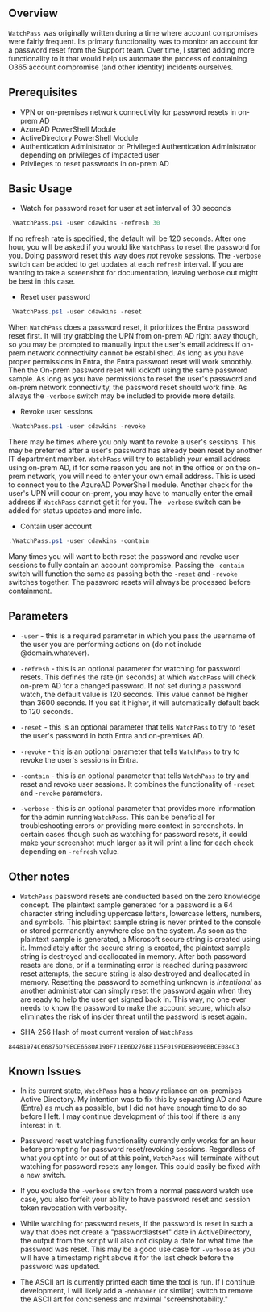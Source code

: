 ## Overview

`WatchPass` was originally written during a time where account compromises were fairly frequent. Its primary functionality was to monitor an account for a password reset from the Support team. Over time, I started adding more functionality to it that would help us automate the process of containing O365 account compromise (and other identity) incidents ourselves.

## Prerequisites

- VPN or on-premises network connectivity for password resets in on-prem AD
- AzureAD PowerShell Module
- ActiveDirectory PowerShell Module
- Authentication Administrator or Privileged Authentication Administrator depending on privileges of impacted user
- Privileges to reset passwords in on-prem AD

## Basic Usage

- Watch for password reset for user at set interval of 30 seconds
```powershell
.\WatchPass.ps1 -user cdawkins -refresh 30
```
If no refresh rate is specified, the default will be 120 seconds. After one hour, you will be asked if you would like `WatchPass` to reset the password for you. Doing password reset this way does *not* revoke sessions. The `-verbose` switch can be added to get updates at each `refresh` interval. If you are wanting to take a screenshot for documentation, leaving verbose out might be best in this case.

- Reset user password
```powershell
.\WatchPass.ps1 -user cdawkins -reset
```
When `WatchPass` does a password reset, it prioritizes the Entra password reset first. It will try grabbing the UPN from on-prem AD right away though, so you may be prompted to manually input the user's email address if on-prem network connectivity cannot be established. As long as you have proper permissions in Entra, the Entra password reset will work smoothly. Then the On-prem password reset will kickoff using the same password sample. As long as you have permissions to reset the user's password and on-prem network connectivity, the password reset should work fine. As always the `-verbose` switch may be included to provide more details.

- Revoke user sessions
```powershell
.\WatchPass.ps1 -user cdawkins -revoke
```
There may be times where you only want to revoke a user's sessions. This may be preferred after a user's password has already been reset by another IT department member. `WatchPass` will try to establish *your* email address using on-prem AD, if for some reason you are not in the office or on the on-prem network, you will need to enter your own email address. This is used to connect you to the AzureAD PowerShell module. Another check for the user's UPN will occur on-prem, you may have to manually enter the email address if `WatchPass` cannot get it for you. The `-verbose` switch can be added for status updates and more info.

- Contain user account
```powershell
.\WatchPass.ps1 -user cdawkins -contain
```
Many times you will want to both reset the password and revoke user sessions to fully contain an account compromise. Passing the `-contain` switch will function the same as passing both the `-reset` and `-revoke` switches together. The password resets will always be processed before containment.

## Parameters

- `-user` - this is a required parameter in which you pass the username of the user you are performing actions on (do not include @domain.whatever).

- `-refresh` - this is an optional parameter for watching for password resets. This defines the rate (in seconds) at which `WatchPass` will check on-prem AD for a changed password. If not set during a password watch, the default value is 120 seconds. This value cannot be higher than 3600 seconds. If you set it higher, it will automatically default back to 120 seconds.

- `-reset` - this is an optional parameter that tells `WatchPass` to try to reset the user's password in both Entra and on-premises AD.

- `-revoke` - this is an optional parameter that tells `WatchPass` to try to revoke the user's sessions in Entra.

- `-contain` - this is an optional parameter that tells `WatchPass` to try and reset and revoke user sessions. It combines the functionality of `-reset` and `-revoke` parameters.

- `-verbose` - this is an optional parameter that provides more information for the admin running `WatchPass`. This can be beneficial for troubleshooting errors or providing more context in screenshots. In certain cases though such as watching for password resets, it could make your screenshot much larger as it will print a line for each check depending on `-refresh` value.

## Other notes

- `WatchPass` password resets are conducted based on the zero knowledge concept. The plaintext sample generated for a password is a 64 character string including uppercase letters, lowercase letters, numbers, and symbols. This plaintext sample string is never printed to the console or stored permanently anywhere else on the system. As soon as the plaintext sample is generated, a Microsoft secure string is created using it. Immediately after the secure string is created, the plaintext sample string is destroyed and deallocated in memory. After both password resets are done, or if a terminating error is reached during password reset attempts, the secure string is also destroyed and deallocated in memory. Resetting the password to something unknown is *intentional* as another administrator can simply reset the password again when they are ready to help the user get signed back in. This way, no one ever needs to know the password to make the account secure, which also eliminates the risk of insider threat until the password is reset again.

- SHA-256 Hash of most current version of `WatchPass`
```
84481974C66875D79ECE6580A190F71EE6D276BE115F019FDE89090BBCE084C3
```

## Known Issues

- In its current state, `WatchPass` has a heavy reliance on on-premises Active Directory. My intention was to fix this by separating AD and Azure (Entra) as much as possible, but I did not have enough time to do so before I left. I may continue development of this tool if there is any interest in it.

- Password reset watching functionality currently only works for an hour before prompting for password reset/revoking sessions. Regardless of what you opt into or out of at this point, `WatchPass` will terminate without watching for password resets any longer. This could easily be fixed with a new switch.

- If you exclude the `-verbose` switch from a normal password watch use case, you also forfeit your ability to have password reset and session token revocation with verbosity.

- While watching for password resets, if the password is reset in such a way that does not create a "passwordlastset" date in ActiveDirectory, the output from the script will also not display a date for what time the password was reset. This may be a good use case for `-verbose` as you will have a timestamp right above it for the last check before the password was updated.

- The ASCII art is currently printed each time the tool is run. If I continue development, I will likely add a `-nobanner` (or similar) switch to remove the ASCII art for conciseness and maximal "screenshotability."

